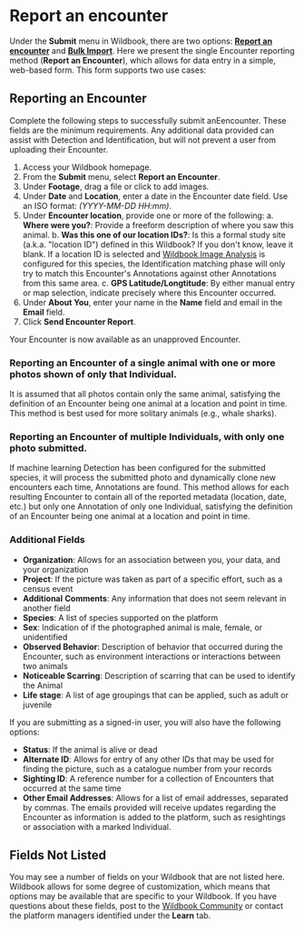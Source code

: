 # Report an encounter

Under the **Submit** menu in Wildbook, there are two options: **[Report an encounter](https://wildbook.docs.wildme.org/data/report-an-encounter/)** and **[Bulk Import](https://wildbook.docs.wildme.org/data/bulk-import-beta/)**. Here we present the single Encounter reporting method (**Report an Encounter**), which allows for data entry in a simple, web-based form. This form supports two use cases:

## Reporting an Encounter

Complete the following steps to successfully submit anEencounter. These fields are the minimum requirements. Any additional data provided can assist with Detection and Identification, but will not prevent a user from uploading their Encounter.

1. Access your Wildbook homepage.
2. From the **Submit** menu, select **Report an Encounter**.
3. Under **Footage**, drag a file or click to add images.
4. Under **Date** and **Location**, enter a date in the Encounter date field. Use an ISO format: *(YYYY-MM-DD HH:mm)*.
5. Under **Encounter location**, provide one or more of the following:
    a. **Where were you?**: Provide a freeform description of where you saw this animal.
    b. **Was this one of our location IDs?**: Is this a formal study site (a.k.a. "location ID") defined in this Wildbook? If you don't know, leave it blank. If a location ID is selected and [Wildbook Image Analysis](https://wildbook.docs.wildme.org/introduction/image-analysis-pipeline/) is configured for this species, the Identification matching phase will only try to match this Encounter's Annotations against other Annotations from this same area.
    c. **GPS Latitude/Longtitude**: By either manual entry or map selection, indicate precisely where this Encounter occurred.
6. Under **About You**, enter your name in the **Name** field and email in the **Email** field.
7. Click **Send Encounter Report**.

Your Encounter is now available as an unapproved Encounter.

### Reporting an Encounter of a single animal with one or more photos shown of only that Individual.

It is assumed that all photos contain only the same animal, satisfying the definition of an Encounter being one animal at a location and point in time. This method is best used for more solitary animals (e.g., whale sharks).

### Reporting an Encounter of multiple Individuals, with only one photo submitted.

If machine learning Detection has been configured for the submitted species, it will process the submitted photo and dynamically clone new encounters each time, Annotations are found. This method allows for each resulting Encounter to contain all of the reported metadata (location, date, etc.) but only one Annotation of only one Individual, satisfying the definition of an Encounter being one animal at a location and point in time.

### Additional Fields

* **Organization**: Allows for an association between you, your data, and your organization
* **Project**: If the picture was taken as part of a specific effort, such as a census event
* **Additional** **Comments**: Any information that does not seem relevant in another field
* **Species**: A list of species supported on the platform
* **Sex**: Indication of if the photographed animal is male, female, or unidentified
* **Observed Behavior**: Description of behavior that occurred during the Encounter, such as environment interactions or interactions between two animals
* **Noticeable Scarring**: Description of scarring that can be used to identify the Animal
* **Life stage**: A list of age groupings that can be applied, such as adult or juvenile

If you are submitting as a signed-in user, you will also have the following options:

* **Status**: If the animal is alive or dead
* **Alternate ID**: Allows for entry of any other IDs that may be used for finding the picture, such as a catalogue number from your records
* **Sighting ID**: A reference number for a collection of Encounters that occurred at the same time
* **Other Email Addresses**: Allows for a list of email addresses, separated by commas. The emails provided will receive updates regarding the Encounter as information is added to the platform, such as resightings or association with a marked Individual.

## Fields Not Listed

You may see a number of fields on your Wildbook that are not listed here. Wildbook allows for some degree of customization, which means that options may be available that are specific to your Wildbook. If you have questions about these fields, post to the [Wildbook Community](https://community.wildme.org) or contact the platform managers identified under the **Learn** tab.